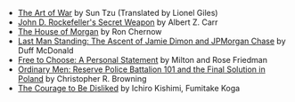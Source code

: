 - [The Art of War](books/the_art_of_war) by Sun Tzu (Translated by Lionel Giles)
- [John D. Rockefeller's Secret Weapon](https://openlibrary.org/works/OL6091923W/John_D._Rockefeller's_secret_weapon) by Albert Z. Carr
- [The House of Morgan](https://www.amazon.com/gp/product/0802144659?ie=UTF8&tag=winikillyou-20&camp=1789&linkCode=xm2&creativeASIN=0802144659) by Ron Chernow
- [Last Man Standing: The Ascent of Jamie Dimon and JPMorgan Chase](https://www.amazon.com/gp/product/1416599541?ie=UTF8&tag=winikillyou-20&camp=1789&linkCode=xm2&creativeASIN=1416599541) by Duff McDonald
- [Free to Choose: A Personal Statement](https://www.amazon.com/Free-Choose-Statement-Milton-Friedman/dp/0156334607) by Milton and Rose Friedman
- [Ordinary Men: Reserve Police Battalion 101 and the Final Solution in Poland](https://www.amazon.com/gp/product/0060995068/ref=as_li_qf_sp_asin_il_tl?ie=UTF8&tag=jordanbpetery-20&camp=1789&creative=9325&linkCode=as2&creativeASIN=0060995068&linkId=07b0fc7f0ed7cc6e4ea86e0ec2e33bae) by Christopher R. Browning
- [The Courage to Be Disliked](https://www.audible.com/pd/The-Courage-to-Be-Disliked-Audiobook/B07BRPQ8LW) by Ichiro Kishimi, Fumitake Koga
